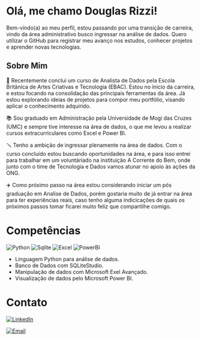 # Olá, me chamo Douglas Rizzi! 

Bem-vindo(a) ao meu perfil, estou passando por uma transição de carreira, vindo da área administrativo busco ingressar na  análise de dados. Quero utilizar o GitHub para registrar meu avanço nos estudos, conhecer  projetos e aprender novas tecnologias.
## Sobre Mim

📰 Recentemente concluí um curso de Analista de Dados pela Escola Britânica de Artes Criativas e Tecnologia (EBAC). Estou no ínicio da carreira, e estou focando na consolidação das principais ferramentas da área. Já estou explorando ideias de projetos para compor meu portfólio, visando aplicar o conhecimento adquirido.

📚 Sou graduado em Administração pela Universidade de Mogi das Cruzes (UMC) e sempre tive interesse na área de dados, o que me levou a realizar cursos extracurriculares como Excel e Power BI.

🪛 Tenho a ambição de ingressar plenamente na área de dados. Com o curso concluído estou buscando oportunidades na área, e para isso entrei para trabalhar em um voluntáriado na instituição A Corrente do Bem, onde junto com o time de Tecnologia e Dados vamos atunar no apoio às ações da ONG.

✈️ Como próximo passo na área estou considerando iniciar um pós graduação em Analise de Dados, porém gostaria muito de já entrar na área para ter experiências reais, caso tenho alguma indicicações de quais os próximos passos tomar ficarei muito feliz que compartilhe comigo.





# Competências
![Python](https://img.shields.io/badge/Python-FFD43B?style=for-the-badge&logo=python&logoColor=blue) ![Sqlite](https://img.shields.io/badge/Sqlite-003B57?style=for-the-badge&logo=sqlite&logoColor=white) ![Excel](https://img.shields.io/badge/Microsoft_Excel-217346?style=for-the-badge&logo=microsoft-excel&logoColor=white) ![PowerBI]( 	https://img.shields.io/badge/PowerBI-F2C811?style=for-the-badge&logo=Power%20BI&logoColor=white)

* Linguagem Python para análise de dados.
* Banco de Dados com SQLiteStudio.
* Manipulação de dados com Microsoft Exel Avançado.
* Visualização de dados pelo Microsoft Power BI.

# Contato

[![LinkedIn](https://img.shields.io/badge/LinkedIn-0077B5?style=for-the-badge&logo=linkedin&logoColor=white)](https://www.linkedin.com/in/douglas-rizzi-gomes-9105762a/)

[![Email](https://img.shields.io/badge/Email-D14836?style=for-the-badge&logo=gmail&logoColor=white)](mailto:douglasrizzi10@gmail.com)


 
<!---
Armanskij/Armanskij is a ✨ special ✨ repository because its `README.md` (this file) appears on your GitHub profile.
You can click the Preview link to take a look at your changes.
--->

